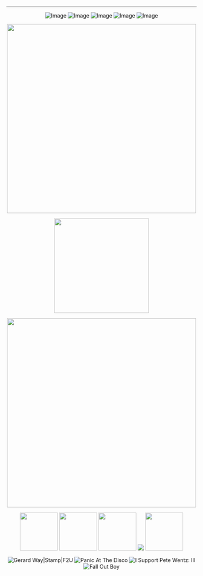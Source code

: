 ---
<p align="center">
<img src="https://media.discordapp.net/attachments/804088738313011250/1252003803205734482/Untitled98_20240616214811.png?ex=6670a2e7&amp;is=666f5167&amp;hm=fd20ce1ad222a67104341fad71bca0235fcdf5a15fedae098099e88f8560982f&amp;=&amp;format=webp&amp;quality=lossless" alt="Image"/>
<img src="https://media.discordapp.net/attachments/804088738313011250/1252003772838711376/Untitled98_20240616213738.png?ex=6670a2e0&amp;is=666f5160&amp;hm=ebcb1893e7f2a17c159bd18e1bbc9ba239acbadb4b6c1c9f9ad42860bb31e072&amp;=&amp;format=webp&amp;quality=lossless" alt="Image"/>
<img src="https://media.discordapp.net/attachments/804088738313011250/1251989674239594496/Untitled98_20240616203805.png?ex=667095bf&amp;is=666f443f&amp;hm=1caa0866c8bb3a080784ca7557ed71647234fa5ce29a5433e776e763a3ab0c6b&amp;=&amp;format=webp&amp;quality=lossless" alt="Image"/> 
<img src="https://media.discordapp.net/attachments/804088738313011250/1252008956587540572/ezgif-2-5c8b7438a8.gif?ex=6670a7b4&amp;is=666f5634&amp;hm=46bc7bcbea71935dc1faadb4ff8442e7c41ec7fc186243ea21502a0da1cae318&amp;=" alt="Image"/>  <img src="https://media.discordapp.net/attachments/804088738313011250/1252008912887091421/ezgif-2-089f0f4461.gif?ex=6670a7aa&amp;is=666f562a&amp;hm=489b369fa66854c5e5d2e9e2e9bb50e6c5952572a61154077132d57f2b3dbbbd&amp;=" alt="Image"/>



<p align="center">
 <img width=500 src="https://github.com/kartticus/kartticus/assets/100049393/2e632df0-4f40-493c-a4d4-1f4b18e82dd3"/>
</p>

<p align="center">  
 <img width=250 src="https://github.com/kartticus/kartticus/assets/100049393/978132ef-3008-4139-b6e0-03b63727e892"/>
</p>



<p align="center">
 <img width=500 src="https://github.com/kartticus/kartticus/assets/100049393/2e632df0-4f40-493c-a4d4-1f4b18e82dd3"/>
</p>

<p align="center">
<img width=100 src="https://github.com/kartticus/kartticus/assets/100049393/39d9af3e-01e5-4c23-83a8-f7c5e03a1b83"> <img width=100 src="https://64.media.tumblr.com/4310a8e108e8b5e0c0e75f2f0b119451/58c370afcaeb963c-e9/s100x200/98e56125589726932c16b9406807e6a35d4fbbe0.gifv"> <img width=100 src="https://github.com/kartticus/kartticus/assets/100049393/d574ba3f-9666-49cd-913c-08885e1659df"> 
 <img src="https://64.media.tumblr.com/f83654e061f813973865b39bf1417a66/37b11d11deaa6616-9e/s100x200/b8b33645ac73f32fa028be6eca7c17c81524405f.gifv"/>  <img width=100 src="https://64.media.tumblr.com/d7a3d1531251eaa9c846b014186ce0da/ac4ceda43d25e75b-1b/s100x200/f75afd499c576fd445236ae311025c989c076234.gifv">

</p>

<p align="center">
<img src="https://images-wixmp-ed30a86b8c4ca887773594c2.wixmp.com/f/6ce13d09-ac8e-40d0-a4ef-2318d5d0edba/dbc8e43-b0d05efd-e9fb-417f-8c65-f74d6030f258.gif?token=eyJ0eXAiOiJKV1QiLCJhbGciOiJIUzI1NiJ9.eyJzdWIiOiJ1cm46YXBwOjdlMGQxODg5ODIyNjQzNzNhNWYwZDQxNWVhMGQyNmUwIiwiaXNzIjoidXJuOmFwcDo3ZTBkMTg4OTgyMjY0MzczYTVmMGQ0MTVlYTBkMjZlMCIsIm9iaiI6W1t7InBhdGgiOiJcL2ZcLzZjZTEzZDA5LWFjOGUtNDBkMC1hNGVmLTIzMThkNWQwZWRiYVwvZGJjOGU0My1iMGQwNWVmZC1lOWZiLTQxN2YtOGM2NS1mNzRkNjAzMGYyNTguZ2lmIn1dXSwiYXVkIjpbInVybjpzZXJ2aWNlOmZpbGUuZG93bmxvYWQiXX0.G4Q_5Ojax0llQSF2vb3b-BQhUcXOxfKxa2GH2SXs-UY" alt="Gerard Way|Stamp|F2U"/> <img src="https://images-wixmp-ed30a86b8c4ca887773594c2.wixmp.com/f/42f99abf-f041-41dd-b57f-87e3285a6cf9/d25vaom-e0eb2c97-cbaa-4af3-8681-ebca3d3c5500.gif?token=eyJ0eXAiOiJKV1QiLCJhbGciOiJIUzI1NiJ9.eyJzdWIiOiJ1cm46YXBwOjdlMGQxODg5ODIyNjQzNzNhNWYwZDQxNWVhMGQyNmUwIiwiaXNzIjoidXJuOmFwcDo3ZTBkMTg4OTgyMjY0MzczYTVmMGQ0MTVlYTBkMjZlMCIsIm9iaiI6W1t7InBhdGgiOiJcL2ZcLzQyZjk5YWJmLWYwNDEtNDFkZC1iNTdmLTg3ZTMyODVhNmNmOVwvZDI1dmFvbS1lMGViMmM5Ny1jYmFhLTRhZjMtODY4MS1lYmNhM2QzYzU1MDAuZ2lmIn1dXSwiYXVkIjpbInVybjpzZXJ2aWNlOmZpbGUuZG93bmxvYWQiXX0.rSbs4nOEa6LGlnPX2gWX8uX2n0PsrL-E5Gql67wwfBM" alt="Panic At The Disco"/> <img src="https://images-wixmp-ed30a86b8c4ca887773594c2.wixmp.com/f/5fa7c3bd-ffd9-43b4-a4e9-0ce4228e14b0/d17cx9v-ad8e6f1f-efeb-49b9-982e-6a9552429bef.png?token=eyJ0eXAiOiJKV1QiLCJhbGciOiJIUzI1NiJ9.eyJzdWIiOiJ1cm46YXBwOjdlMGQxODg5ODIyNjQzNzNhNWYwZDQxNWVhMGQyNmUwIiwiaXNzIjoidXJuOmFwcDo3ZTBkMTg4OTgyMjY0MzczYTVmMGQ0MTVlYTBkMjZlMCIsIm9iaiI6W1t7InBhdGgiOiJcL2ZcLzVmYTdjM2JkLWZmZDktNDNiNC1hNGU5LTBjZTQyMjhlMTRiMFwvZDE3Y3g5di1hZDhlNmYxZi1lZmViLTQ5YjktOTgyZS02YTk1NTI0MjliZWYucG5nIn1dXSwiYXVkIjpbInVybjpzZXJ2aWNlOmZpbGUuZG93bmxvYWQiXX0.JRAy0NzGb5xflA47egnX9ULyEpDv6uVWJ9sZbGRwwaw" alt="I Support Pete Wentz: III"/> <img src="https://images-wixmp-ed30a86b8c4ca887773594c2.wixmp.com/f/b01f2d65-43ac-40f3-b0e7-e9f72548e666/dt6evl-069d5ceb-6bd1-42af-be8b-5eafd25ecbb4.gif?token=eyJ0eXAiOiJKV1QiLCJhbGciOiJIUzI1NiJ9.eyJzdWIiOiJ1cm46YXBwOjdlMGQxODg5ODIyNjQzNzNhNWYwZDQxNWVhMGQyNmUwIiwiaXNzIjoidXJuOmFwcDo3ZTBkMTg4OTgyMjY0MzczYTVmMGQ0MTVlYTBkMjZlMCIsIm9iaiI6W1t7InBhdGgiOiJcL2ZcL2IwMWYyZDY1LTQzYWMtNDBmMy1iMGU3LWU5ZjcyNTQ4ZTY2NlwvZHQ2ZXZsLTA2OWQ1Y2ViLTZiZDEtNDJhZi1iZThiLTVlYWZkMjVlY2JiNC5naWYifV1dLCJhdWQiOlsidXJuOnNlcnZpY2U6ZmlsZS5kb3dubG9hZCJdfQ.XdMnrG3PXQDVPFeRdteO8cFjq6Sbb2VonxsZCuS8bP8" alt="Fall Out Boy"/>






